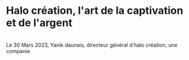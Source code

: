 <h1>Halo création, l'art de la captivation et de l'argent</h1>
<br>
Le 30 Mars 2023, Yanik daunais, directeur général d'halo création, une companie 
